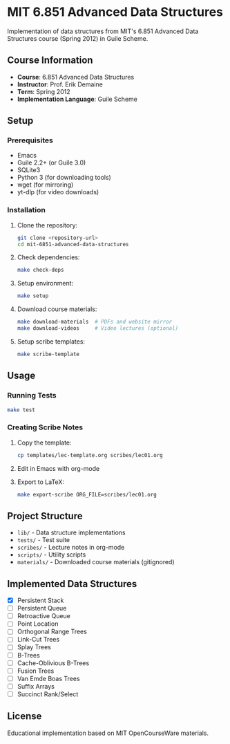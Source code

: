 # MIT 6.851 Advanced Data Structures

Implementation of data structures from MIT's 6.851 Advanced Data Structures course (Spring 2012) in Guile Scheme.

## Course Information

- **Course**: 6.851 Advanced Data Structures
- **Instructor**: Prof. Erik Demaine
- **Term**: Spring 2012
- **Implementation Language**: Guile Scheme

## Setup

### Prerequisites

- Emacs
- Guile 2.2+ (or Guile 3.0)
- SQLite3
- Python 3 (for downloading tools)
- wget (for mirroring)
- yt-dlp (for video downloads)

### Installation

1. Clone the repository:
   ```bash
   git clone <repository-url>
   cd mit-6851-advanced-data-structures
   ```

2. Check dependencies:
   ```bash
   make check-deps
   ```

3. Setup environment:
   ```bash
   make setup
   ```

4. Download course materials:
   ```bash
   make download-materials  # PDFs and website mirror
   make download-videos     # Video lectures (optional)
   ```

5. Setup scribe templates:
   ```bash
   make scribe-template
   ```

## Usage

### Running Tests

```bash
make test
```

### Creating Scribe Notes

1. Copy the template:
   ```bash
   cp templates/lec-template.org scribes/lec01.org
   ```

2. Edit in Emacs with org-mode

3. Export to LaTeX:
   ```bash
   make export-scribe ORG_FILE=scribes/lec01.org
   ```

## Project Structure

- `lib/` - Data structure implementations
- `tests/` - Test suite
- `scribes/` - Lecture notes in org-mode
- `scripts/` - Utility scripts
- `materials/` - Downloaded course materials (gitignored)

## Implemented Data Structures

- [x] Persistent Stack
- [ ] Persistent Queue
- [ ] Retroactive Queue
- [ ] Point Location
- [ ] Orthogonal Range Trees
- [ ] Link-Cut Trees
- [ ] Splay Trees
- [ ] B-Trees
- [ ] Cache-Oblivious B-Trees
- [ ] Fusion Trees
- [ ] Van Emde Boas Trees
- [ ] Suffix Arrays
- [ ] Succinct Rank/Select

## License

Educational implementation based on MIT OpenCourseWare materials.